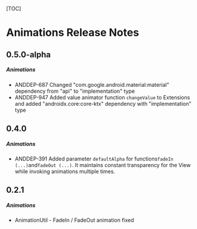 [TOC]
# Animations Release Notes
## 0.5.0-alpha
##### Animations
* ANDDEP-687 Changed "com.google.android.material:material" dependency from "api" to "implementation" type
* ANDDEP-947 Added value animator function `changeValue` to Extensions and added "androidx.core:core-ktx" dependency with "implementation" type
## 0.4.0
##### Animations
* ANDDEP-391 Added parameter `defaultAlpha` for functions` fadeIn (...) `and` fadeOut (...) `. It maintains constant transparency for the View while invoking animations multiple times.
## 0.2.1
##### Animations
* AnimationUtil - FadeIn / FadeOut animation fixed